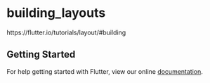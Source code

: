 # building_layouts

https:&#x2F;&#x2F;flutter.io&#x2F;tutorials&#x2F;layout&#x2F;#building

## Getting Started

For help getting started with Flutter, view our online
[documentation](https://flutter.io/).
